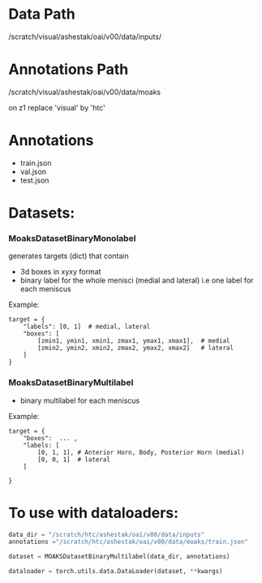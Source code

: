# Data Path 

/scratch/visual/ashestak/oai/v00/data/inputs/

# Annotations Path 

/scratch/visual/ashestak/oai/v00/data/moaks 

on z1 replace 'visual' by 'htc'

# Annotations

- train.json 
- val.json 
- test.json 

# Datasets: 

### MoaksDatasetBinaryMonolabel 
generates targets (dict) that contain 
- 3d boxes in xyxy format 
- binary label for the whole menisci (medial and lateral) i.e one label for each meniscus 

Example:   
```
target = {  
	"labels": [0, 1]  # medial, lateral
	"boxes": [  
		[zmin1, ymin1, xmin1, zmax1, ymax1, xmax1],  # medial
		[zmin2, ymin2, xmin2, zmax2, ymax2, xmax2]   # lateral
	]  
}
```

### MoaksDatasetBinaryMultilabel

 - binary multilabel for each meniscus 


Example: 
```
target = {
	"boxes":  ... ,
	"labels: [
		[0, 1, 1], # Anterior Horn, Body, Posterior Horn (medial)
		[0, 0, 1]  # lateral
	]

}
```

# To use with dataloaders: 

```python 
data_dir = "/scratch/htc/ashestak/oai/v00/data/inputs"
annotations ="/scratch/htc/ashestak/oai/v00/data/moaks/train.json"

dataset = MOAKSDatasetBinaryMultilabel(data_dir, annotations)

dataloader = torch.utils.data.DataLoader(dataset, **kwargs)

```
